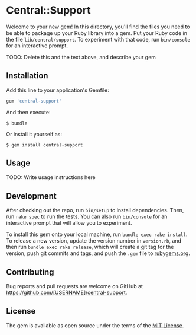 # Central::Support

Welcome to your new gem! In this directory, you'll find the files you need to be able to package up your Ruby library into a gem. Put your Ruby code in the file `lib/central/support`. To experiment with that code, run `bin/console` for an interactive prompt.

TODO: Delete this and the text above, and describe your gem

## Installation

Add this line to your application's Gemfile:

```ruby
gem 'central-support'
```

And then execute:

    $ bundle

Or install it yourself as:

    $ gem install central-support

## Usage

TODO: Write usage instructions here

## Development

After checking out the repo, run `bin/setup` to install dependencies. Then, run `rake spec` to run the tests. You can also run `bin/console` for an interactive prompt that will allow you to experiment.

To install this gem onto your local machine, run `bundle exec rake install`. To release a new version, update the version number in `version.rb`, and then run `bundle exec rake release`, which will create a git tag for the version, push git commits and tags, and push the `.gem` file to [rubygems.org](https://rubygems.org).

## Contributing

Bug reports and pull requests are welcome on GitHub at https://github.com/[USERNAME]/central-support.


## License

The gem is available as open source under the terms of the [MIT License](http://opensource.org/licenses/MIT).

